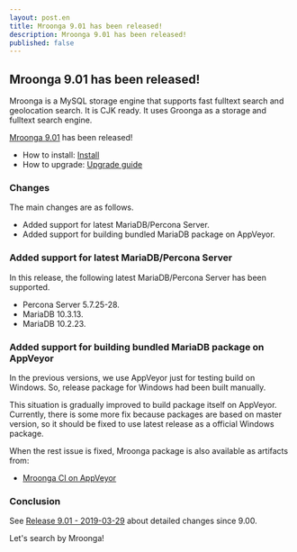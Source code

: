 ```yaml
---
layout: post.en
title: Mroonga 9.01 has been released!
description: Mroonga 9.01 has been released!
published: false
---
```


## Mroonga 9.01 has been released!

Mroonga is a MySQL storage engine that supports fast fulltext search
and geolocation search. It is CJK ready. It uses Groonga as a storage
and fulltext search engine.

[Mroonga 9.01](/docs/news.html#release-9-01) has been released!

* How to install: [Install](/docs/install.html)
* How to upgrade: [Upgrade guide](/docs/upgrade.html)

### Changes

The main changes are as follows.

  * Added support for latest MariaDB/Percona Server.
  * Added support for building bundled MariaDB package on AppVeyor.

### Added support for latest MariaDB/Percona Server

In this release, the following latest MariaDB/Percona Server has been supported.

* Percona Server 5.7.25-28.
* MariaDB 10.3.13.
* MariaDB 10.2.23.

### Added support for building bundled MariaDB package on AppVeyor

In the previous versions, we use AppVeyor just for testing build on Windows.
So, release package for Windows had been built manually.

This situation is gradually improved to build package itself on AppVeyor.
Currently, there is some more fix because packages are based on master version, so it should be fixed to use latest release as a official Windows package.

When the rest issue is fixed, Mroonga package is also available as artifacts from:

* [Mroonga CI on AppVeyor](https://ci.appveyor.com/project/groonga/mroonga)


### Conclusion

See [Release 9.01 - 2019-03-29](/docs/news.html#release-9-01) about detailed changes since 9.00.

Let's search by Mroonga!
